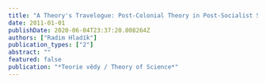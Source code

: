 ```yaml
---
title: "A Theory's Travelogue: Post-Colonial Theory in Post-Socialist Space"
date: 2011-01-01
publishDate: 2020-06-04T23:37:20.008264Z
authors: ["Radim Hladík"]
publication_types: ["2"]
abstract: ""
featured: false
publication: "*Teorie vědy / Theory of Science*"
---
```



